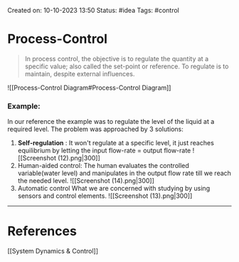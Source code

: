 Created on: 10-10-2023 13:50
Status: #idea
Tags: #control 
# Process-Control
>In process control, the objective is to regulate the quantity at a specific value; also called the set-point or reference. To regulate is to maintain, despite external  influences.

![[Process-Control Diagram#Process-Control Diagram]]

### Example:
In our reference the example was to regulate the level of the liquid at a required level. The problem was approached by 3 solutions:
1. **Self-regulation** :
	It won't regulate at a specific level, it just reaches equilibrium by letting the input flow-rate = output flow-rate
![[Screenshot (12).png|300]]
2. Human-aided control:
	The human evaluates the controlled variable(water level) and manipulates in the output flow rate till we reach the needed level.
![[Screenshot (14).png|300]]
3. Automatic control
	What we are concerned with studying by using sensors and control elements.
![[Screenshot (13).png|300]]

-----------------
# References
[[System Dynamics & Control]]